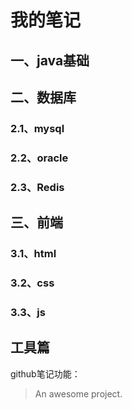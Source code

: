 # 我的笔记

## 一、java基础


## 二、数据库

### 2.1、mysql


### 2.2、oracle

### 2.3、Redis


## 三、前端


### 3.1、html


### 3.2、css


### 3.3、js


## 工具篇

github笔记功能：




> An awesome project.
